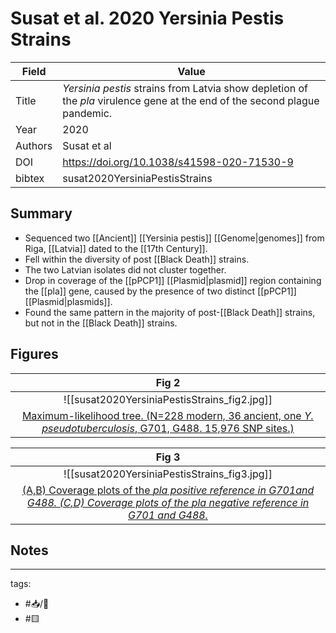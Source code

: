
# Susat et al. 2020 Yersinia Pestis Strains

| Field   | Value                                                                                                                                                          |
| ------- | -------------------------------------------------------------------------------------------------------------------------------------------------------------- |
| Title   | <i>Yersinia pestis</i> strains from Latvia show depletion of the <i>pla</i> virulence gene at the end of the second plague pandemic. |
| Year    | 2020                                                                                                                                                        |
| Authors | Susat et al                                                                                                                                              |
| DOI     | <https://doi.org/10.1038/s41598-020-71530-9>                                                                                                                 |
| bibtex  | susat2020YersiniaPestisStrains    

## Summary

- Sequenced two [[Ancient]] [[Yersinia pestis]]  [[Genome|genomes]] from Riga, [[Latvia]] dated to the [[17th Century]].
- Fell within the diversity of post [[Black Death]] strains.
- The two Latvian isolates did not cluster together.
- Drop in coverage of the [[pPCP1]] [[Plasmid|plasmid]] region containing the [[pla]] gene, caused by the presence of two distinct [[pPCP1]] [[Plasmid|plasmids]].
- Found the same pattern in the majority of post-[[Black Death]] strains, but not in the [[Black Death]] strains.

## Figures

|                    Fig 2                   |
|:--------------------------------------------:|
| ![[susat2020YersiniaPestisStrains_fig2.jpg]] |
|        [Maximum-likelihood tree. (N=228 modern, 36 ancient, one <i>Y. pseudotuberculosis</i>, G701, G488. 15,976 SNP sites.) ](Susat%20et%20al.%202020%20Yersinia%20Pestis%20Strains.md)        |

	
|                    Fig 3                   |
|:--------------------------------------------:|
| ![[susat2020YersiniaPestisStrains_fig3.jpg]] |
|        [(A,B) Coverage plots of the <i>pla<i> positive reference in G701and G488. (C,D) Coverage plots of the <i>pla<i> negative reference in G701 and G488.](Susat%20et%20al.%202020%20Yersinia%20Pestis%20Strains.md)        |

## Notes

---

tags: 
  - #📥/📰 
  - #🟨